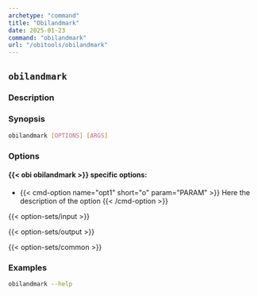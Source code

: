 ```yaml
---
archetype: "command"
title: "Obilandmark"
date: 2025-01-23
command: "obilandmark"
url: "/obitools/obilandmark"
---
```


## `obilandmark`

### Description 



### Synopsis

```bash
obilandmark [OPTIONS] [ARGS]
```

### Options

#### {{< obi obilandmark >}} specific options:

- {{< cmd-option name="opt1" short="o" param="PARAM" >}}
  Here the description of the option
  {{< /cmd-option >}}

{{< option-sets/input >}}

{{< option-sets/output >}}

{{< option-sets/common >}}

### Examples

```bash
obilandmark --help
```
